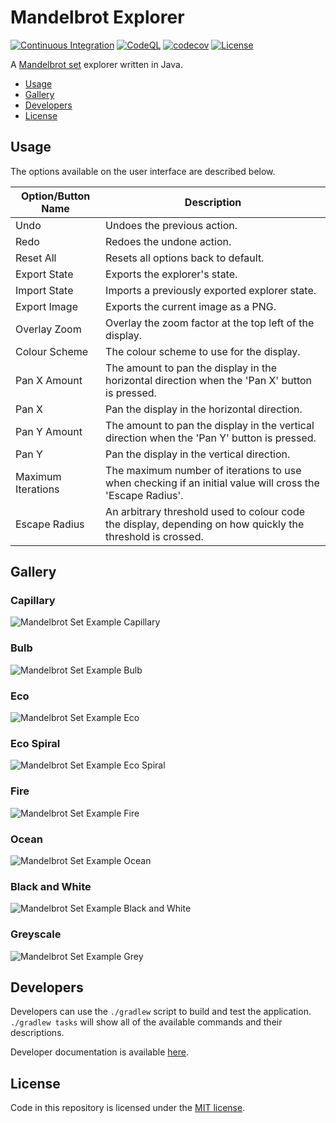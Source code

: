 # Mandelbrot Explorer

[![Continuous Integration](https://github.com/kiancross/mandelbrot/actions/workflows/continous-integration.yaml/badge.svg?event=push)](https://github.com/kiancross/mandelbrot/actions/workflows/continous-integration.yaml)
[![CodeQL](https://github.com/kiancross/mandelbrot/actions/workflows/codeql.yaml/badge.svg?event=schedule)](https://github.com/kiancross/mandelbrot/actions/workflows/codeql.yaml)
[![codecov](https://codecov.io/gh/kiancross/mandelbrot/branch/master/graph/badge.svg?token=cFjwBIoJ4c)](https://codecov.io/gh/kiancross/mandelbrot)
[![License](https://img.shields.io/github/license/kiancross/mandelbrot)](https://github.com/kiancross/mandelbrot/blob/master/LICENSE)

A [Mandelbrot set](https://en.wikipedia.org/wiki/Mandelbrot_set) explorer
written in Java.

 * [Usage](#usage)
 * [Gallery](#gallery)
 * [Developers](#developers)
 * [License](#license)

## Usage

The options available on the user interface are described
below.

|Option/Button Name| Description |
|------------------|-------------|
| Undo | Undoes the previous action. |
| Redo | Redoes the undone action. |
| Reset All | Resets all options back to default. |
| Export State | Exports the explorer's state. |
| Import State | Imports a previously exported explorer state. |
| Export Image | Exports the current image as a PNG. |
| Overlay Zoom | Overlay the zoom factor at the top left of the display. |
| Colour Scheme | The colour scheme to use for the display. |
| Pan X Amount | The amount to pan the display in the horizontal direction when the 'Pan X' button is pressed. |
| Pan X | Pan the display in the horizontal direction. |
| Pan Y Amount | The amount to pan the display in the vertical direction when the 'Pan Y' button is pressed. |
| Pan Y | Pan the display in the vertical direction. |
| Maximum Iterations | The maximum number of iterations to use when checking if an initial value will cross the 'Escape Radius'. |
| Escape Radius | An arbitrary threshold used to colour code the display, depending on how quickly the threshold is crossed. |

## Gallery
### Capillary
![Mandelbrot Set Example Capillary](https://github.com/kiancross/mandelbrot/blob/master/examples/capillary.png)

### Bulb
![Mandelbrot Set Example Bulb](https://github.com/kiancross/mandelbrot/blob/master/examples/bulb.png)

### Eco
![Mandelbrot Set Example Eco](https://github.com/kiancross/mandelbrot/blob/master/examples/eco.png)

### Eco Spiral
![Mandelbrot Set Example Eco Spiral](https://github.com/kiancross/mandelbrot/blob/master/examples/eco-spiral.png)

### Fire
![Mandelbrot Set Example Fire](https://github.com/kiancross/mandelbrot/blob/master/examples/fire.png)

### Ocean
![Mandelbrot Set Example Ocean](https://github.com/kiancross/mandelbrot/blob/master/examples/ocean.png)

### Black and White
![Mandelbrot Set Example Black and White](https://github.com/kiancross/mandelbrot/blob/master/examples/black-and-white.png)

### Greyscale
![Mandelbrot Set Example Grey](https://github.com/kiancross/mandelbrot/blob/master/examples/grey.png)

## Developers
Developers can use the `./gradlew` script to build and test the
application. `./gradlew tasks` will show all of the available
commands and their descriptions.

Developer documentation is available [here](https://kiancross.github.io/mandelbrot/).

## License

Code in this repository is licensed under the
[MIT license](https://github.com/kiancross/mandelbrot/blob/master/LICENSE).
